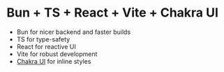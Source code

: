# Bun + TS + React + Vite + Chakra UI

- Bun for nicer backend and faster builds
- TS for type-safety
- React for reactive UI
- Vite for robust development
- [Chakra UI](https://chakra-ui.com/docs/getting-started) for inline styles
